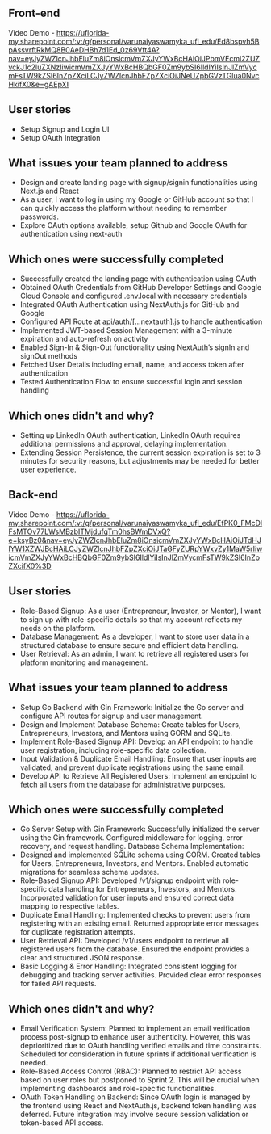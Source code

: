 ## Front-end
Video Demo - https://uflorida-my.sharepoint.com/:v:/g/personal/varunaiyaswamyka_ufl_edu/Ed8bspvh5BpAssvrftRkMQ8B0AeDHBh7d1Ed_0z69Vft4A?nav=eyJyZWZlcnJhbEluZm8iOnsicmVmZXJyYWxBcHAiOiJPbmVEcml2ZUZvckJ1c2luZXNzIiwicmVmZXJyYWxBcHBQbGF0Zm9ybSI6IldlYiIsInJlZmVycmFsTW9kZSI6InZpZXciLCJyZWZlcnJhbFZpZXciOiJNeUZpbGVzTGlua0NvcHkifX0&e=gAEpXI
## User stories
- Setup Signup and Login UI
- Setup OAuth Integration

## What issues your team planned to address
- Design and create landing page with signup/signin functionalities using Next.js and React
- As a user, I want to log in using my Google or GitHub account so that I can quickly access the platform without needing to remember passwords.
- Explore OAuth options available, setup Github and Google OAuth for authentication using next-auth

## Which ones were successfully completed
- Successfully created the landing page with authentication using OAuth
- Obtained OAuth Credentials from GitHub Developer Settings and Google Cloud Console and configured .env.local with necessary credentials
- Integrated OAuth Authentication using NextAuth.js for GitHub and Google
- Configured API Route at api/auth/[...nextauth].js to handle authentication
- Implemented JWT-based Session Management with a 3-minute expiration and auto-refresh on activity
- Enabled Sign-In & Sign-Out functionality using NextAuth’s signIn and signOut methods
- Fetched User Details including email, name, and access token after authentication
- Tested Authentication Flow to ensure successful login and session handling

## Which ones didn't and why?
- Setting up LinkedIn OAuth authentication, LinkedIn OAuth requires additional permissions and approval, delaying implementation.
- Extending Session Persistence, the current session expiration is set to 3 minutes for security reasons, but adjustments may be needed for better user experience.

## Back-end
Video Demo - https://uflorida-my.sharepoint.com/:v:/g/personal/varunaiyaswamyka_ufl_edu/EfPK0_FMcDlFsMTOv77LWsMBzbITMjdufqTm0hsBWmDVxQ?e=ksyBz0&nav=eyJyZWZlcnJhbEluZm8iOnsicmVmZXJyYWxBcHAiOiJTdHJlYW1XZWJBcHAiLCJyZWZlcnJhbFZpZXciOiJTaGFyZURpYWxvZy1MaW5rIiwicmVmZXJyYWxBcHBQbGF0Zm9ybSI6IldlYiIsInJlZmVycmFsTW9kZSI6InZpZXcifX0%3D
## User stories
- Role-Based Signup:
As a user (Entrepreneur, Investor, or Mentor), I want to sign up with role-specific details so that my account reflects my needs on the platform.
- Database Management:
As a developer, I want to store user data in a structured database to ensure secure and efficient data handling.
- User Retrieval:
As an admin, I want to retrieve all registered users for platform monitoring and management.

## What issues your team planned to address
- Setup Go Backend with Gin Framework:
Initialize the Go server and configure API routes for signup and user management.
- Design and Implement Database Schema:
Create tables for Users, Entrepreneurs, Investors, and Mentors using GORM and SQLite.
- Implement Role-Based Signup API:
Develop an API endpoint to handle user registration, including role-specific data collection.
- Input Validation & Duplicate Email Handling:
Ensure that user inputs are validated, and prevent duplicate registrations using the same email.
- Develop API to Retrieve All Registered Users:
Implement an endpoint to fetch all users from the database for administrative purposes.

## Which ones were successfully completed
- Go Server Setup with Gin Framework:
Successfully initialized the server using the Gin framework.
Configured middleware for logging, error recovery, and request handling.
Database Schema Implementation:
- Designed and implemented SQLite schema using GORM.
Created tables for Users, Entrepreneurs, Investors, and Mentors.
Enabled automatic migrations for seamless schema updates.
- Role-Based Signup API:
Developed /v1/signup endpoint with role-specific data handling for Entrepreneurs, Investors, and Mentors.
Incorporated validation for user inputs and ensured correct data mapping to respective tables.
- Duplicate Email Handling:
Implemented checks to prevent users from registering with an existing email.
Returned appropriate error messages for duplicate registration attempts.
- User Retrieval API:
Developed /v1/users endpoint to retrieve all registered users from the database.
Ensured the endpoint provides a clear and structured JSON response.
- Basic Logging & Error Handling:
Integrated consistent logging for debugging and tracking server activities.
Provided clear error responses for failed API requests.

## Which ones didn't and why?
- Email Verification System:
Planned to implement an email verification process post-signup to enhance user authenticity. However, this was deprioritized due to OAuth handling verified emails and time constraints. Scheduled for consideration in future sprints if additional verification is needed.
- Role-Based Access Control (RBAC):
Planned to restrict API access based on user roles but postponed to Sprint 2. This will be crucial when implementing dashboards and role-specific functionalities.
- OAuth Token Handling on Backend:
Since OAuth login is managed by the frontend using React and NextAuth.js, backend token handling was deferred. Future integration may involve secure session validation or token-based API access.

